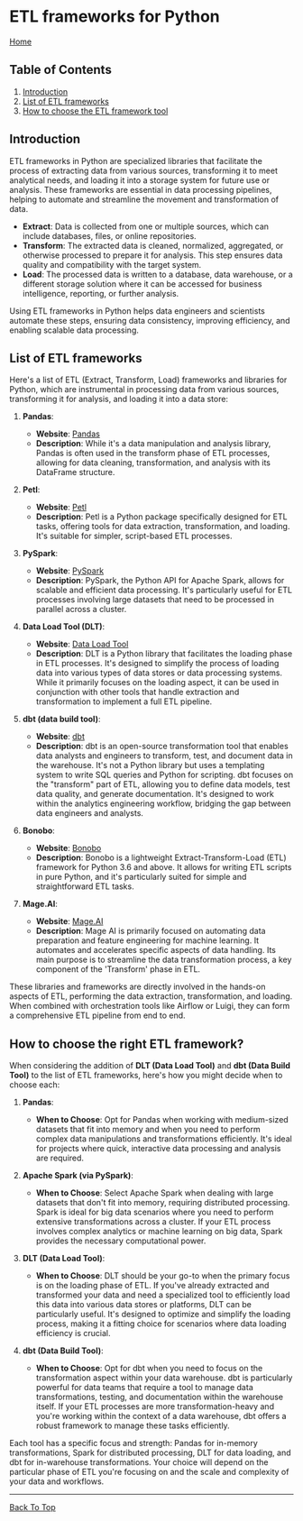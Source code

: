 # ETL frameworks for Python

[Home](../README.md#python-data-engineering-resources)

## Table of Contents

1. [Introduction](#introduction)
2. [List of ETL frameworks](#list-of-etl-frameworks)
3. [How to choose the ETL framework tool](#how-to-choose-the-right-etl-framework)

## Introduction

ETL frameworks in Python are specialized libraries that facilitate the process of extracting data from various sources, transforming it to meet analytical needs, and loading it into a storage system for future use or analysis. These frameworks are essential in data processing pipelines, helping to automate and streamline the movement and transformation of data.

- **Extract**: Data is collected from one or multiple sources, which can include databases, files, or online repositories.
- **Transform**: The extracted data is cleaned, normalized, aggregated, or otherwise processed to prepare it for analysis. This step ensures data quality and compatibility with the target system.
- **Load**: The processed data is written to a database, data warehouse, or a different storage solution where it can be accessed for business intelligence, reporting, or further analysis.

Using ETL frameworks in Python helps data engineers and scientists automate these steps, ensuring data consistency, improving efficiency, and enabling scalable data processing.

## List of ETL frameworks

Here's a list of ETL (Extract, Transform, Load) frameworks and libraries for Python, which are instrumental in processing data from various sources, transforming it for analysis, and loading it into a data store:

1. **Pandas**:

   - **Website**: [Pandas](https://pandas.pydata.org/)
   - **Description**: While it's a data manipulation and analysis library, Pandas is often used in the transform phase of ETL processes, allowing for data cleaning, transformation, and analysis with its DataFrame structure.

2. **Petl**:

   - **Website**: [Petl](https://petl.readthedocs.io/en/stable/)
   - **Description**: Petl is a Python package specifically designed for ETL tasks, offering tools for data extraction, transformation, and loading. It's suitable for simpler, script-based ETL processes.

3. **PySpark**:

   - **Website**: [PySpark](https://spark.apache.org/docs/latest/api/python/index.html)
   - **Description**: PySpark, the Python API for Apache Spark, allows for scalable and efficient data processing. It's particularly useful for ETL processes involving large datasets that need to be processed in parallel across a cluster.

4. **Data Load Tool (DLT)**:

   - **Website**: [Data Load Tool](https://github.com/dlt-hub/dlt)
   - **Description**: DLT is a Python library that facilitates the loading phase in ETL processes. It's designed to simplify the process of loading data into various types of data stores or data processing systems. While it primarily focuses on the loading aspect, it can be used in conjunction with other tools that handle extraction and transformation to implement a full ETL pipeline.

5. **dbt (data build tool)**:

   - **Website**: [dbt](https://www.getdbt.com/)
   - **Description**: dbt is an open-source transformation tool that enables data analysts and engineers to transform, test, and document data in the warehouse. It's not a Python library but uses a templating system to write SQL queries and Python for scripting. dbt focuses on the "transform" part of ETL, allowing you to define data models, test data quality, and generate documentation. It's designed to work within the analytics engineering workflow, bridging the gap between data engineers and analysts.

6. **Bonobo**:

   - **Website**: [Bonobo](https://www.bonobo-project.org/)
   - **Description**: Bonobo is a lightweight Extract-Transform-Load (ETL) framework for Python 3.6 and above. It allows for writing ETL scripts in pure Python, and it's particularly suited for simple and straightforward ETL tasks.

7. **Mage.AI**:
   - **Website**: [Mage.AI](https://www.mage.ai/)
   - **Description**: Mage AI is primarily focused on automating data preparation and feature engineering for machine learning. It automates and accelerates specific aspects of data handling. Its main purpose is to streamline the data transformation process, a key component of the 'Transform' phase in ETL.

These libraries and frameworks are directly involved in the hands-on aspects of ETL, performing the data extraction, transformation, and loading. When combined with orchestration tools like Airflow or Luigi, they can form a comprehensive ETL pipeline from end to end.

## How to choose the right ETL framework?

When considering the addition of **DLT (Data Load Tool)** and **dbt (Data Build Tool)** to the list of ETL frameworks, here's how you might decide when to choose each:

1. **Pandas**:

   - **When to Choose**: Opt for Pandas when working with medium-sized datasets that fit into memory and when you need to perform complex data manipulations and transformations efficiently. It's ideal for projects where quick, interactive data processing and analysis are required.

2. **Apache Spark (via PySpark)**:

   - **When to Choose**: Select Apache Spark when dealing with large datasets that don't fit into memory, requiring distributed processing. Spark is ideal for big data scenarios where you need to perform extensive transformations across a cluster. If your ETL process involves complex analytics or machine learning on big data, Spark provides the necessary computational power.

3. **DLT (Data Load Tool)**:

   - **When to Choose**: DLT should be your go-to when the primary focus is on the loading phase of ETL. If you've already extracted and transformed your data and need a specialized tool to efficiently load this data into various data stores or platforms, DLT can be particularly useful. It's designed to optimize and simplify the loading process, making it a fitting choice for scenarios where data loading efficiency is crucial.

4. **dbt (Data Build Tool)**:
   - **When to Choose**: Opt for dbt when you need to focus on the transformation aspect within your data warehouse. dbt is particularly powerful for data teams that require a tool to manage data transformations, testing, and documentation within the warehouse itself. If your ETL processes are more transformation-heavy and you're working within the context of a data warehouse, dbt offers a robust framework to manage these tasks efficiently.

Each tool has a specific focus and strength: Pandas for in-memory transformations, Spark for distributed processing, DLT for data loading, and dbt for in-warehouse transformations. Your choice will depend on the particular phase of ETL you're focusing on and the scale and complexity of your data and workflows.

---

[Back To Top](#introduction)
